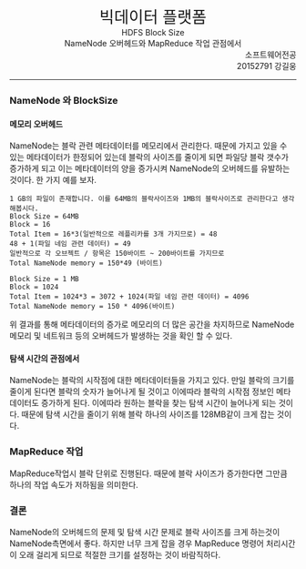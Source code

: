 <div style="text-align:center;font-size:2em;">빅데이터 플랫폼 </br></div><div style="font-size: 1em; text-align: center;">HDFS Block Size</div></div><div style="font-size: 1em; text-align: center;">NameNode 오버헤드와 MapReduce 작업 관점에서</div>

<div style="text-align:right;">소프트웨어전공</br>20152791 강길웅</div>

---

### NameNode 와 BlockSize

#### 메모리 오버헤드

NameNode는 블락 관련 메타데이터를 메모리에서 관리한다. 때문에 가지고 있을 수 있는 메타데이터가 한정되어 있는데 블락의 사이즈를 줄이게 되면 파일당 블락 갯수가 증가하게 되고 이는 메타데이터의 양을 증가시켜 NameNode의 오버헤드를 유발하는 것이다. 한 가지 예를 보자.

```
1 GB의 파일이 존재합니다. 이를 64MB의 블락사이즈와 1MB의 블락사이즈로 관리한다고 생각해봅시다.
Block Size = 64MB
Block = 16
Total Item = 16*3(일반적으로 레플리카를 3개 가지므로) = 48
48 + 1(파일 네임 관련 데이터) = 49
일반적으로 각 오브젝트 / 항목은 150바이트 ~ 200바이트를 가지므로 
Total NameNode memory = 150*49 (바이트)

Block Size = 1 MB
Block = 1024
Total Item = 1024*3 = 3072 + 1024(파일 네임 관련 데이터) = 4096
Total NameNode memory = 150 * 4096(바이트)
```

위 결과를 통해 메타데이터의 증가로 메모리의 더 많은 공간을 차지하므로 NameNode 메모리 및 네트워크 등의 오버헤드가 발생하는 것을 확인 할 수 있다. 

#### 탐색 시간의 관점에서

NameNode는 블락의 시작점에 대한 메타데이터들을 가지고 있다. 만일 블락의 크기를 줄이게 된다면 블락의 숫자가 늘어나게 될 것이고 이에따라 블락의 시작점 정보인 메타데이터도 증가하게 된다. 이에따라 원하는 블락을 찾는 탐색 시간이 늘어나게 되는 것이다. 때문에 탐색 시간을 줄이기 위해 블락 하나의 사이즈를 128MB같이 크게 잡는 것이다. 

### MapReduce 작업

MapReduce작업시 블락 단위로 진행된다. 때문에 블락 사이즈가 증가한다면 그만큼 하나의 작업 속도가 저하됨을 의미한다. 

### 결론

NameNode의 오버헤드의 문제 및 탐색 시간 문제로 블락 사이즈를 크게 하는것이 NameNode측면에서 좋다. 하지만 너무 크게 잡을 경우 MapReduce 명령어 처리시간이 오래 걸리게 되므로 적절한 크기를 설정하는 것이 바람직하다. 